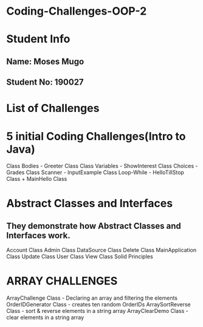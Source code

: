 # Coding-Challenges-OOP-2

# Student Info

## Name: Moses Mugo

## Student No: 190027
 

# List of Challenges

# 5 initial Coding Challenges(Intro to Java)

Class Bodies - Greeter Class
Class Variables - ShowInterest Class
Choices - Grades Class
Scanner - InputExample Class
Loop-While - HelloTillStop Class + MainHello Class


# Abstract Classes and Interfaces

## They demonstrate how Abstract Classes and Interfaces work.

Account Class
Admin Class
DataSource Class
Delete Class
MainApplication Class
Update Class
User Class
View Class
Solid Principles


# ARRAY CHALLENGES

ArrayChallenge Class - Declaring an array and filtering the elements
OrderIDGenerator Class - creates ten random OrderIDs
ArraySortReverse Class - sort & reverse elements in a string array
ArrayClearDemo Class - clear elements in a string array
